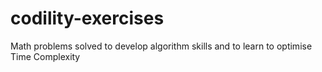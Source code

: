 # codility-exercises

Math problems solved to develop algorithm skills and to learn to optimise Time Complexity
